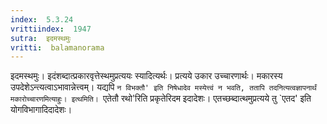 ```yaml
---
index:  5.3.24
vrittiindex:  1947
sutra:  इदमस्थमुः
vritti:  balamanorama 
---
```


इदमस्थमुः। इदंशब्दात्प्रकारवृत्तेस्थमुप्रत्ययः स्यादित्यर्थः। प्रत्यये उकार उच्चारणार्थः। मकारस्य उपदेशेऽन्त्यत्वाऽभावान्नेत्त्वम्। यद्यपि `न विभक्तौ' इति निषेधादेव मस्येत्त्वं न भवति, ततापि तदनित्यत्वज्ञापनार्थं मकारोच्चारणमित्याहुः। इत्थमिति। `एतेतौ रथो'रिति प्रकृतेरिदम इदादेशः। एतच्छब्दात्थमुप्रत्यये तु `एतद' इति योगविभागादिदादेशः। 

